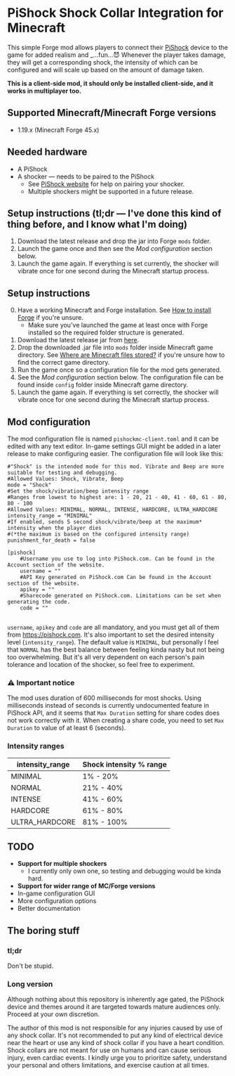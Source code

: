 # PiShock Shock Collar Integration for Minecraft
This simple Forge mod allows players
to connect their [PiShock](https://pishock.com) device to the game for added realism and _...fun...:smiling_imp:
Whenever the player takes damage, they will get a corresponding shock,
the intensity of which can be configured and will scale up based on the amount of damage taken.

**This is a client-side mod, it should only be installed client-side, and it works in multiplayer too.**

## Supported Minecraft/Minecraft Forge versions
* 1.19.x (Minecraft Forge 45.x)

## Needed hardware
* A PiShock
* A shocker — needs to be paired to the PiShock
  * See [PiShock website](https://pishock.com) for help on pairing your shocker.
  * Multiple shockers might be supported in a future release.

## Setup instructions (tl;dr — I've done this kind of thing before, and I know what I'm doing)
1. Download the latest release and drop the jar into Forge `mods` folder.
2. Launch the game once and then see the _Mod configuration_ section below.
3. Launch the game again. If everything is set currently, the shocker will vibrate once for one second during the Minecraft startup process.

## Setup instructions
0. Have a working Minecraft and Forge installation. See [How to install Forge](https://www.wikihow.com/Install-Minecraft-Forge) if you're unsure.
   * Make sure you've launched the game at least once with Forge installed so the required folder structure is generated.
1. Download the latest release jar from [here](https://github.com/ojaha065/PiShockForMC/releases).
2. Drop the downloaded .jar file into `mods` folder inside Minecraft game directory. See [Where are Minecraft files stored?](https://help.minecraft.net/hc/en-us/articles/4409159214605-Managing-Data-and-Game-Storage-in-Minecraft-Java-Edition-#h_01FGA90Z06DE00GT8E81SWX9SE) if you're unsure how to find the correct game directory.
3. Run the game once so a configuration file for the mod gets generated.
4. See the _Mod configuration_ section below. The configuration file can be found inside `config` folder inside Minecraft game directory.
5. Launch the game again. If everything is set correctly, the shocker will vibrate once for one second during the Minecraft startup process.

## Mod configuration
The mod configuration file is named `pishockmc-client.toml` and it can be edited with any text editor. In-game settings GUI might be added in a later release to make configuring easier. The configuration file will look like this:

```
#"Shock" is the intended mode for this mod. Vibrate and Beep are more suitable for testing and debugging.
#Allowed Values: Shock, Vibrate, Beep
mode = "Shock"
#Set the shock/vibration/beep intensity range
#Ranges from lowest to highest are: 1 - 20, 21 - 40, 41 - 60, 61 - 80, 80 - 100
#Allowed Values: MINIMAL, NORMAL, INTENSE, HARDCORE, ULTRA_HARDCORE
intensity_range = "MINIMAL"
#If enabled, sends 5 second shock/vibrate/beep at the maximum* intensity when the player dies
#(*the maximum is based on the configured intensity range)
punishment_for_death = false

[pishock]
	#Username you use to log into PiShock.com. Can be found in the Account section of the website.
	username = ""
	#API Key generated on PiShock.com Can be found in the Account section of the website.
	apikey = ""
	#Sharecode generated on PiShock.com. Limitations can be set when generating the code.
	code = ""


```

`username`, `apikey` and `code` are all mandatory, and you must get all of them from https://pishock.com. It's also important to set the desired intensity level (`intensity_range`). The default value is `MINIMAL`, but personally I feel that `NORMAL` has the best balance between feeling kinda nasty but not being too overwhelming. But it's all very dependent on each person's pain tolerance and location of the shocker, so feel free to experiment.

### :warning: Important notice
The mod uses duration of 600 milliseconds for most shocks.
Using milliseconds instead of seconds is currently undocumented feature in PiShock API,
and it seems that `Max Duration` setting for share codes does not work correctly with it.
When creating a share code, you need to set `Max Duration` to value of at least 6 (seconds).

### Intensity ranges
| intensity_range  | Shock intensity % range |
| ---------------- | ----------------------- |
| MINIMAL          | 1% - 20%                |
| NORMAL           | 21% - 40%               |
| INTENSE          | 41% - 60%               |
| HARDCORE         | 61% - 80%               |
| ULTRA_HARDCORE   | 81% - 100%              |

## TODO
* **Support for multiple shockers**
  * I currently only own one, so testing and debugging would be kinda hard.
* **Support for wider range of MC/Forge versions**
* In-game configuration GUI
* More configuration options
* Better documentation

## The boring stuff
### tl;dr
Don't be stupid.

### Long version
Although nothing about this repository is inherently age gated,
the PiShock device and themes around it are targeted towards mature audiences only.
Proceed at your own discretion.

The author of this mod is not responsible for any injuries caused by use of any shock collar.
It's not recommended to put any kind of electrical device near the heart
or use any kind of shock collar if you have a heart condition.
Shock collars are not meant for use on humans and can cause serious injury, even cardiac events.
I kindly urge you to prioritize safety,
understand your personal and others limitations, and exercise caution at all times.